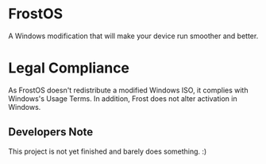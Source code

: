 # FrostOS
A Windows modification that will make your device run smoother and better.

# Legal Compliance
As FrostOS doesn't redistribute a modified Windows ISO, it complies with Windows's Usage Terms. In addition, Frost does not alter activation in Windows.

## Developers Note

This project is not yet finished and barely does something. :)
